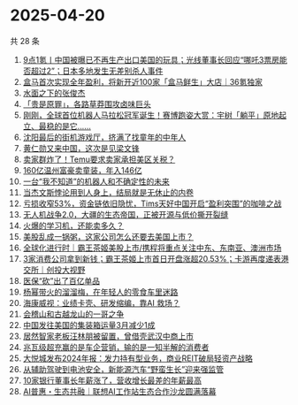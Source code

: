 # 2025-04-20

共 28 条

<!-- BEGIN 36KR -->
<!-- 最后更新时间 2025-04-20 00:13:58 +0800 -->
1. [9点1氪丨中国被曝已不再生产出口美国的玩具；光线董事长回应“哪吒3票房能否超过2”；日本多地发生无差别杀人事件](https://36kr.com/p/3255777569911301)
1. [盒马首次实现全年盈利，将新开近100家「盒马鲜生」大店｜36氪独家](https://36kr.com/p/3255469402779392)
1. [水面之下的张俊杰](https://36kr.com/p/3256381001445632)
1. [「贵是原罪」，各路草莽围攻卤味巨头](https://36kr.com/p/3255659571782913)
1. [刚刚，全球首位机器人马拉松冠军诞生！赛博跑姿大赏：宇树「躺平」原地起立、最稳的是它……](https://36kr.com/p/3256591010050313)
1. [沈阳最后的街机游戏厅，挤满了找童年的中年人](https://36kr.com/p/3256365791080713)
1. [黄仁勋又来中国，这次是见梁文锋](https://36kr.com/p/3255625967022600)
1. [卖家群炸了！Temu要求卖家承担美区关税？](https://36kr.com/p/3255603773859072)
1. [160亿温州富豪卖童装，年入146亿](https://36kr.com/p/3243654733882889)
1. [一台“我不知道”的机器人和不确定性的未来](https://36kr.com/p/3253976765820677)
1. [当杰文斯悖论用到人身上，结局就是无休止的内卷](https://36kr.com/p/3228733289528706)
1. [亏损收窄53%，资金链依旧隐忧，Tims天好中国开启“盈利突围”的咖啡之战](https://36kr.com/p/3255577419133445)
1. [无人机战争2.0，大疆的生态帝国，正被开源与低价撕开裂缝](https://36kr.com/p/3255605304111369)
1. [火爆的学习机，还能卖多久？](https://36kr.com/p/3256364114375174)
1. [美股乱成一锅粥，这家公司怎么还要去美国上市？](https://36kr.com/p/3255701301080328)
1. [全球化进行时｜霸王茶姬美股上市/携程将重点关注中东、东南亚、澳洲市场](https://36kr.com/p/3255493108543490)
1. [3家消费公司拿到新钱；霸王茶姬上市首日开盘涨超20.53%；卡游再度递表港交所｜创投大视野](https://36kr.com/p/3255533972730113)
1. [医保“砍”出了百亿单品](https://36kr.com/p/3255596600095235)
1. [杨幂带火的溜溜梅，在年轻人的零食车里迷路](https://36kr.com/p/3256506912895235)
1. [海康威视：业绩卡壳、研发缩编，靠AI 救场？](https://36kr.com/p/3256414415646984)
1. [会稽山和古越龙山的一哥之争](https://36kr.com/p/3256333881323784)
1. [中国发往美国的集装箱运量3月减少1成](https://36kr.com/p/3256354434167044)
1. [居然智家老板汪林朋被留置，曾借壳武汉中商上市](https://36kr.com/p/3255779114693120)
1. [兆瓦级超充赢的是车企营销，输的是一知半解的消费者](https://36kr.com/p/3255497522374144)
1. [大悦城发布2024年报：发力持有型业务，商业REIT破局轻资产战略](https://36kr.com/p/3256359212986881)
1. [从辅助驾驶到电池安全，新能源汽车“野蛮生长”迎来强监管](https://36kr.com/p/3255635123528965)
1. [10家银行董事长年薪涨了，营收增长最差的年薪最高](https://36kr.com/p/3257086232785409)
1. [AI普惠・生态共融｜联想AI工作站生态合作沙龙圆满落幕](https://36kr.com/p/3257108377547016)
<!-- END 36KR -->